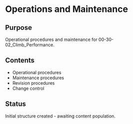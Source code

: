 # Operations and Maintenance

## Purpose
Operational procedures and maintenance for 00-30-02_Climb_Performance.

## Contents
- Operational procedures
- Maintenance procedures
- Revision procedures
- Change control

## Status
Initial structure created - awaiting content population.
